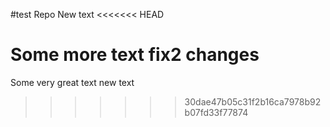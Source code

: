 #test Repo
New text
<<<<<<< HEAD

Some more text
fix2 changes
=======
Some very great text
new text
>>>>>>> 30dae47b05c31f2b16ca7978b92b07fd33f77874
